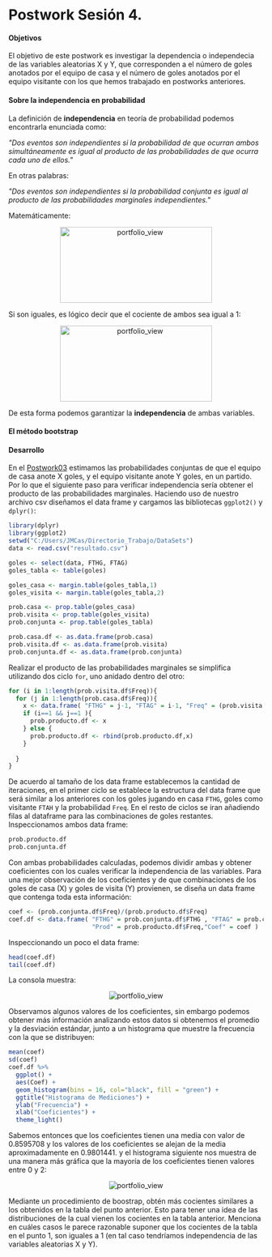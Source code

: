 # Postwork Sesión 4.

#### Objetivos

El objetivo de este postwork es investigar la dependencia o independecia de las variables aleatorias X y Y, que corresponden a el número de goles anotados por el equipo de casa y el número de goles anotados por el equipo visitante con los que hemos trabajado en postworks anteriores.

#### Sobre la independencia en probabilidad

La definición de **independencia** en teoría de probabilidad podemos encontrarla enunciada como:

*"Dos eventos son independientes si la probabilidad de que ocurran ambos simultáneamente es igual al producto de las probabilidades de que ocurra cada uno de ellos."*

En otras palabras:

*"Dos eventos son independientes si la probabilidad conjunta es igual al producto de las probabilidades marginales independientes."*

Matemáticamente:

<p align="center">
<img src="../Imágenes/Postwork4.1.png" alt=portfolio_view height="150" width="300">
</p>

Si son iguales, es lógico decir que el cociente de ambos sea igual a 1:

<p align="center">
<img src="../Imágenes/Postwork4.2.png" alt=portfolio_view height="150" width="300">
</p>

De esta forma podemos garantizar la **independencia** de ambas variables.

#### El método bootstrap

#### Desarrollo

En el [Postwork03](/Postwork3/) estimamos las probabilidades conjuntas de que el equipo de casa anote X goles, y el equipo visitante anote Y goles, en un partido. Por lo que el siguiente paso para verificar independencia sería obtener el producto de las probabilidades marginales. Haciendo uso de nuestro archivo csv diseñamos el data frame y cargamos las bibliotecas `ggplot2()` y `dplyr()`:

```R
library(dplyr)
library(ggplot2)
setwd("C:/Users/JMCas/Directorio_Trabajo/DataSets")
data <- read.csv("resultado.csv")

goles <- select(data, FTHG, FTAG)
goles_tabla <- table(goles)

goles_casa <- margin.table(goles_tabla,1)
goles_visita <- margin.table(goles_tabla,2)

prob.casa <- prop.table(goles_casa)
prob.visita <- prop.table(goles_visita)
prob.conjunta <- prop.table(goles_tabla)

prob.casa.df <- as.data.frame(prob.casa)
prob.visita.df <- as.data.frame(prob.visita)
prob.conjunta.df <- as.data.frame(prob.conjunta)
```
Realizar el producto de las probabilidades marginales se simplifica utilizando dos ciclo `for`, uno anidado dentro del otro:

```R
for (i in 1:length(prob.visita.df$Freq)){
  for (j in 1:length(prob.casa.df$Freq)){
    x <- data.frame( "FTHG" = j-1, "FTAG" = i-1, "Freq" = (prob.visita.df$Freq[i])*(prob.casa.df$Freq[j]))
    if (i==1 && j==1 ){
      prob.producto.df <- x
    } else {
      prob.producto.df <- rbind(prob.producto.df,x)
    }
    
  }
}
```
De acuerdo al tamaño de los data frame establecemos la cantidad de iteraciones, en el primer ciclo se establece la estructura del data frame que será similar a los anteriores con los goles jugando en casa `FTHG`, goles como visitante `FTAH` y la probabilidad `Freq`. En el resto de ciclos se iran añadiendo filas al dataframe para las combinaciones de goles restantes. Inspeccionamos ambos data frame:

```R
prob.producto.df
prob.conjunta.df
```

Con ambas probabilidades calculadas, podemos dividir ambas y obtener coeficientes con los cuales verificar la independencia de las variables. Para una mejor observación de los coeficientes y de que combinaciones de los goles de casa (X) y goles de visita (Y) provienen, se diseña un data frame que contenga toda esta información:

```R
coef <- (prob.conjunta.df$Freq)/(prob.producto.df$Freq)
coef.df <- data.frame( "FTHG" = prob.conjunta.df$FTHG , "FTAG" = prob.conjunta.df$FTAG , "Conjun" = prob.conjunta.df$Freq, 
                       "Prod" = prob.producto.df$Freq,"Coef" = coef )
```

Inspeccionando un poco el data frame:

```R
head(coef.df)
tail(coef.df)
```

La consola muestra:

<p align="center">
<img src="../Imágenes/Postwork4.3.png" alt=portfolio_view>
</p>

Observamos algunos valores de los coeficientes, sin embargo podemos obtener más información analizando estos datos si obtenemos el promedio y la desviación estándar, junto a un histograma que muestre la frecuencia con la que se distribuyen:

```R
mean(coef)
sd(coef)
coef.df %>%
  ggplot() + 
  aes(Coef) +
  geom_histogram(bins = 16, col="black", fill = "green") + 
  ggtitle("Histograma de Mediciones") +
  ylab("Frecuencia") +
  xlab("Coeficientes") + 
  theme_light()
```
Sabemos entonces que los coeficientes tienen una media con valor de 0.8595708 y los valores de los coeficientes se alejan de la media aproximadamente en 0.9801441. y el histograma siguiente nos muestra de una manera más gráfica que la mayoría de los coeficientes tienen valores entre 0 y 2:

<p align="center">
<img src="../Imágenes/Postwork44.png" alt=portfolio_view>
</p>




Mediante un procedimiento de boostrap, obtén más cocientes similares a los obtenidos en la tabla del punto anterior. Esto para tener una idea de las distribuciones de la cual vienen los cocientes en la tabla anterior. Menciona en cuáles casos le parece razonable suponer que los cocientes de la tabla en el punto 1, son iguales a 1 (en tal caso tendríamos independencia de las variables aleatorias X y Y).
